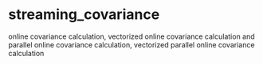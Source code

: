 # streaming_covariance

online covariance calculation, vectorized online covariance calculation
and parallel online covariance calculation, vectorized parallel online covariance calculation
